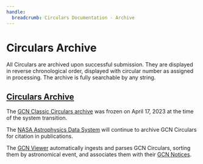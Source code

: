 ```yaml
---
handle:
  breadcrumb: Circulars Documentation - Archive
---
```


# Circulars Archive

All Circulars are archived upon successful submission. They are displayed in reverse chronological order, displayed with circular number as assigned in processing. The archive is fully searchable by any string.

## [Circulars Archive](/circulars)

The [GCN Classic Circulars archive](https://gcn.gsfc.nasa.gov/gcn3_archive.html) was frozen on April 17, 2023 at the time of the system transition.

The [NASA Astrophysics Data System](https://ui.adsabs.harvard.edu) will continue to archive GCN Circulars for citation in publications.

The [GCN Viewer](https://heasarc.gsfc.nasa.gov/wsgi-scripts/tach/gcn_v2/tach.wsgi/) automatically ingests and parses GCN Circulars, sorting them by astronomical event, and associates them with their [GCN Notices](/notices).
